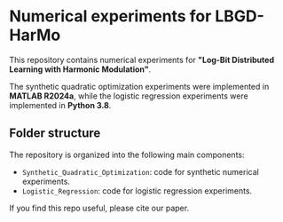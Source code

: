# Numerical experiments for LBGD-HarMo

This repository contains numerical experiments for **"Log-Bit Distributed Learning with Harmonic Modulation"**.  

The synthetic quadratic optimization experiments were implemented in **MATLAB R2024a**, while the logistic regression experiments were implemented in **Python 3.8**.  

## Folder structure

The repository is organized into the following main components:  

- `Synthetic_Quadratic_Optimization`: code for synthetic numerical experiments.  
- `Logistic_Regression`: code for logistic regression experiments.  

If you find this repo useful, please cite our paper.
